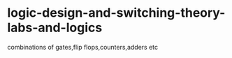 # logic-design-and-switching-theory-labs-and-logics
combinations of gates,flip flops,counters,adders etc
